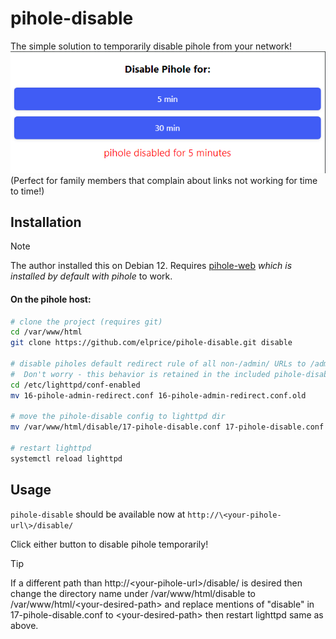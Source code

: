 # pihole-disable

The simple solution to temporarily disable pihole from your network! 
![Alt text](image.png)  
(Perfect for family members that complain about links not working for time to time!) 

## Installation
> [!NOTE]  
> The author installed this on Debian 12. Requires [pihole-web](https://github.com/pi-hole/web) *which is installed by default with pihole* to work. 

#### On the pihole host:
```sh
# clone the project (requires git)
cd /var/www/html
git clone https://github.com/elprice/pihole-disable.git disable

# disable piholes default redirect rule of all non-/admin/ URLs to /admin/ by renaming it. 
#  Don't worry - this behavior is retained in the included pihole-disable config.
cd /etc/lighttpd/conf-enabled
mv 16-pihole-admin-redirect.conf 16-pihole-admin-redirect.conf.old

# move the pihole-disable config to lighttpd dir 
mv /var/www/html/disable/17-pihole-disable.conf 17-pihole-disable.conf

# restart lighttpd
systemctl reload lighttpd
```

## Usage
`pihole-disable` should be available now at `http://\<your-pihole-url\>/disable/`

Click either button to disable pihole temporarily!

> [!TIP]   
> If a different path than http://\<your-pihole-url\>/disable/ is desired then change the directory name under /var/www/html/disable to /var/www/html/\<your-desired-path\> and replace mentions of "disable" in 17-pihole-disable.conf to \<your-desired-path\> then restart lighttpd same as above.
